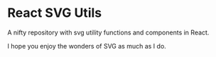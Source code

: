 # React SVG Utils

A nifty repository with svg utility functions and components in React.

I hope you enjoy the wonders of SVG as much as I do.


